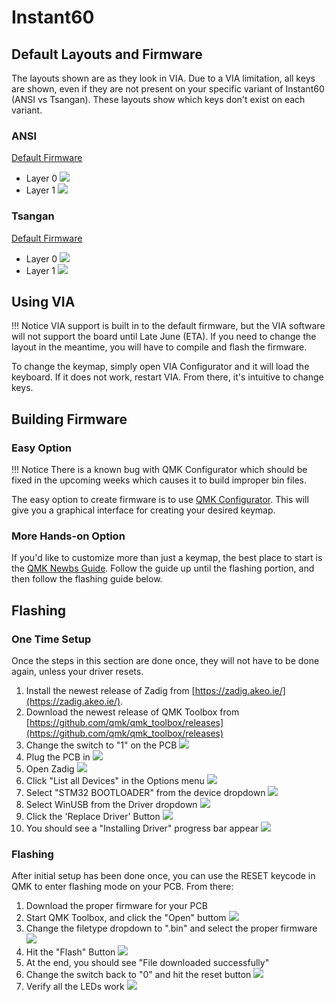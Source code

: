 # Instant60

## Default Layouts and Firmware

The layouts shown are as they look in VIA. Due to a VIA limitation, all keys are shown, even if they are not present on your specific variant of Instant60 (ANSI vs Tsangan). These layouts show which keys don't exist on each variant.

### ANSI
[Default Firmware](assets/cannonkeys_instant60_via_standard.bin)

* Layer 0
![](images/layouts/instant60_ansi_0.jpg)
* Layer 1
![](images/layouts/instant60_ansi_1.jpg)


### Tsangan
[Default Firmware](assets/cannonkeys_instant60_via.bin)

* Layer 0
![](images/layouts/instant60_tsangan_0.jpg)
* Layer 1
![](images/layouts/instant60_tsangan_1.jpg)

## Using VIA

!!! Notice
    VIA support is built in to the default firmware, but the VIA software will not support the board until Late June (ETA). If you need to change the layout in the meantime, you will have to compile and flash the firmware.

To change the keymap, simply open VIA Configurator and it will load the keyboard. If it does not work, restart VIA. From there, it's intuitive to change keys.

## Building Firmware

### Easy Option

!!! Notice
    There is a known bug with QMK Configurator which should be fixed in the upcoming weeks which causes it to build improper bin files. 

The easy option to create firmware is to use [QMK Configurator](https://config.qmk.fm/#/cannonkeys/instant60/LAYOUT_ansi).
This will give you a graphical interface for creating your desired keymap.

### More Hands-on Option

If you'd like to customize more than just a keymap, the best place to start is the [QMK Newbs Guide](https://docs.qmk.fm/#/newbs).
Follow the guide up until the flashing portion, and then follow the flashing guide below.

## Flashing
### One Time Setup 

Once the steps in this section are done once, they will not have to be done again, unless your driver resets.

1. Install the newest release of Zadig from [https://zadig.akeo.ie/](https://zadig.akeo.ie/).
1. Download the newest release of QMK Toolbox from [https://github.com/qmk/qmk_toolbox/releases](https://github.com/qmk/qmk_toolbox/releases)
1. Change the switch to "1" on the PCB
    ![](images/initial_flash/switch1.jpg)
1. Plug the PCB in
    ![](images/initial_flash/plug-in.jpg)
1. Open Zadig
    ![](images/initial_flash/ZadigNormal.PNG)
1. Click "List all Devices" in the Options menu
    ![](images/initial_flash/ZadigListAll.PNG)
1. Select "STM32 BOOTLOADER" from the device dropdown
    ![](images/initial_flash/ZadigSTM32.PNG)
1. Select WinUSB from the Driver dropdown
    ![](images/initial_flash/ZadigWinUSB.PNG)
1. Click the 'Replace Driver' Button
    ![](images/initial_flash/ZadigReplace.PNG)
1. You should see a "Installing Driver" progress bar appear
    ![](images/initial_flash/ZadigInstallingDriver.PNG)

### Flashing

After initial setup has been done once, you can use the RESET keycode in QMK to enter flashing mode on your PCB. From there:

1. Download the proper firmware for your PCB
1. Start QMK Toolbox, and click the "Open" buttom
    ![](images/initial_flash/QMKToolbox.PNG)
1. Change the filetype dropdown to ".bin" and select the proper firmware
    ![](images/initial_flash/QMKToolboxBIN.PNG)
1. Hit the "Flash" Button
    ![](images/initial_flash/QMKToolboxFlash.PNG)
1. At the end, you should see "File downloaded successfully"
1. Change the switch back to "0" and hit the reset button
    ![](images/initial_flash/switch0.jpg)
1. Verify all the LEDs work
    ![](images/initial_flash/verify.jpg)